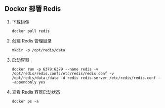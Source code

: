 ## Docker 部署 Redis

1. 下载镜像

   ```shell
   docker pull redis
   ```

2. 创建 Redis 管理目录

   ```shell
   mkdir -p /opt/redis/data
   ```

3. 启动容器

   ```shell
   docker run -p 6379:6379 --name redis -v /opt/redis/redis.conf:/etc/redis/redis.conf -v /opt/redis/data:/data -d redis redis-server /etc/redis/redis.conf --appendonly yes
   ```

4. 查看 Redis 容器启动状态

   ```shell
   docker ps -a
   ```

   


